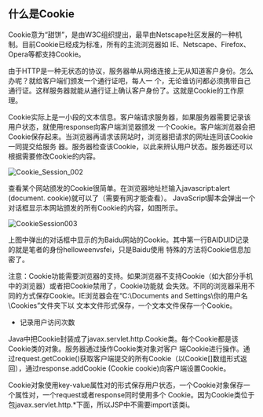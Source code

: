 ## 什么是Cookie


Cookie意为“甜饼”，是由W3C组织提出，最早由Netscape社区发展的一种机制。目前Cookie已经成为标准，所有的主流浏览器如
IE、Netscape、Firefox、Opera等都支持Cookie。


由于HTTP是一种无状态的协议，服务器单从网络连接上无从知道客户身份。怎么办呢？就给客户端们颁发一个通行证吧，每人一
个，无论谁访问都必须携带自己通行证。这样服务器就能从通行证上确认客户身份了。这就是Cookie的工作原理。


Cookie实际上是一小段的文本信息。客户端请求服务器，如果服务器需要记录该用户状态，就使用response向客户端浏览器颁发
一个Cookie。客户端浏览器会把Cookie保存起来。当浏览器再请求该网站时，浏览器把请求的网址连同该Cookie一同提交给服务
器。服务器检查该Cookie，以此来辨认用户状态。服务器还可以根据需要修改Cookie的内容。


![Cookie_Session_002](https://raw.githubusercontent.com/wiki/AlexBruceLu/Linux/Cookie_Session002.jpg)


查看某个网站颁发的Cookie很简单。在浏览器地址栏输入javascript:alert (document. cookie)就可以了（需要有网才能查看）。
JavaScript脚本会弹出一个对话框显示本网站颁发的所有Cookie的内容，如图所示。


![CookieSession003](https://raw.githubusercontent.com/wiki/AlexBruceLu/Linux/CookieSession003.jpg)


上图中弹出的对话框中显示的为Baidu网站的Cookie。其中第一行BAIDUID记录的就是笔者的身份helloweenvsfei，只是Baidu使用
特殊的方法将Cookie信息加密了。


注意：Cookie功能需要浏览器的支持。如果浏览器不支持Cookie（如大部分手机中的浏览器）或者把Cookie禁用了，Cookie功能就
会失效。不同的浏览器采用不同的方式保存Cookie。IE浏览器会在“C:\Documents and Settings\你的用户名\Cookies”文件夹下以
文本文件形式保存，一个文本文件保存一个Cookie。


* 记录用户访问次数


Java中把Cookie封装成了javax.servlet.http.Cookie类。每个Cookie都是该Cookie类的对象。服务器通过操作Cookie类对象对客户
端Cookie进行操作。通过request.getCookie()获取客户端提交的所有Cookie（以Cookie[]数组形式返回），通过response.addCookie
(Cookie cookie)向客户端设置Cookie。


Cookie对象使用key-value属性对的形式保存用户状态，一个Cookie对象保存一个属性对，一个request或者response同时使用多个
Cookie。因为Cookie类位于包javax.servlet.http.*下面，所以JSP中不需要import该类i。
